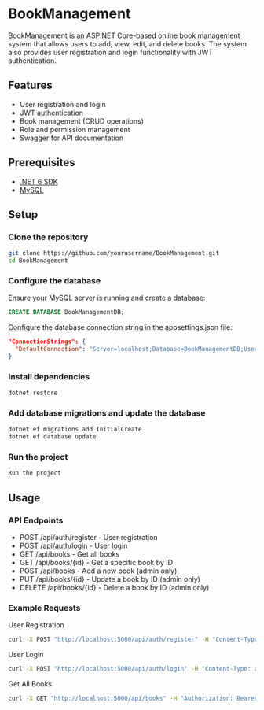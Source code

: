 # BookManagement

BookManagement is an ASP.NET Core-based online book management system that allows users to add, view, edit, and delete books. The system also provides user registration and login functionality with JWT authentication.

## Features

- User registration and login
- JWT authentication
- Book management (CRUD operations)
- Role and permission management
- Swagger for API documentation

## Prerequisites

- [.NET 6 SDK](https://dotnet.microsoft.com/download/dotnet/6.0)
- [MySQL](https://www.mysql.com/downloads/)

## Setup

### Clone the repository

```sh
git clone https://github.com/yourusername/BookManagement.git
cd BookManagement
```

### Configure the database
Ensure your MySQL server is running and create a database:
```sql
CREATE DATABASE BookManagementDB;
```

Configure the database connection string in the appsettings.json file:
```json
"ConnectionStrings": {
  "DefaultConnection": "Server=localhost;Database=BookManagementDB;User=root;Password=yourpassword;"
}
```

### Install dependencies
```sh
dotnet restore
```

### Add database migrations and update the database
```sh
dotnet ef migrations add InitialCreate
dotnet ef database update
```

### Run the project
```sh
Run the project
```

## Usage
### API Endpoints

- POST /api/auth/register - User registration
- POST /api/auth/login - User login
- GET /api/books - Get all books
- GET /api/books/{id} - Get a specific book by ID
- POST /api/books - Add a new book (admin only)
- PUT /api/books/{id} - Update a book by ID (admin only)
- DELETE /api/books/{id} - Delete a book by ID (admin only)

### Example Requests
User Registration
```sh
curl -X POST "http://localhost:5000/api/auth/register" -H "Content-Type: application/json" -d '{"username": "testuser", "password": "password123", "role": "User"}'
```
User Login
```sh
curl -X POST "http://localhost:5000/api/auth/login" -H "Content-Type: application/json" -d '{"username": "testuser", "password": "password123"}'
```
Get All Books
```sh
curl -X GET "http://localhost:5000/api/books" -H "Authorization: Bearer {your_jwt_token}"
```
